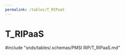 ```yaml
---
permalink: /tables/T_RIPaaS
---
```

# T\_RIPaaS
<!-- SPDX-License-Identifier: MPL-2.0 -->

<!-- ATTENTION : Ne pas supprimer ou modifier la ligne ci-dessous -->
#include "snds/tables/.schemas/PMSI RIP/T_RIPaaS.md"
<!-- ATTENTION : Ne pas supprimer ou modifier la ligne ci-dessus -->
